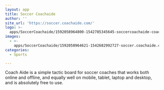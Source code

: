 ```yaml
---
layout: app
title: Soccer Coachaide
author: ''
site_url: 'https://soccer.coachaide.com/'
logo: >-
  apps/SoccerCoachaide/1592058964800-1542785345645-soccercoachaide-coachaide-logo-512_512x512.jpg
images:
  - >-
    apps/SoccerCoachaide/1592058964621-1542682992727-soccer.coachaide.com_shared_play_633fd6e1-3e50-4b31-b027-3703f709df01%28appscope%29_750x1334.jpg
categories:
  - Sports

---
```

Coach Aide is a simple tactic board for soccer coaches that works both online and offline, and equally well on mobile, tablet, laptop and desktop, and is absolutely free to use.

